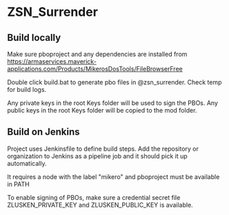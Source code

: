 # ZSN_Surrender

## Build locally

Make sure pboproject and any dependencies are installed from https://armaservices.maverick-applications.com/Products/MikerosDosTools/FileBrowserFree

Double click build.bat to generate pbo files in @zsn_surrender.
Check temp for build logs.

Any private keys in the root Keys folder will be used to sign the PBOs.
Any public keys in the root Keys folder will be copied to the mod folder.

## Build on Jenkins

Project uses Jenkinsfile to define build steps.
Add the repository or organization to Jenkins as a pipeline job and it should pick it up automatically.

It requires a node with the label "mikero" and pboproject must be available in PATH

To enable signing of PBOs, make sure a credential secret file ZLUSKEN_PRIVATE_KEY and ZLUSKEN_PUBLIC_KEY is available.
